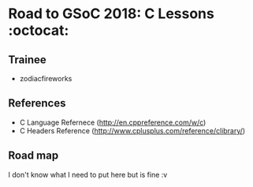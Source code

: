 # Road to GSoC 2018: C Lessons :octocat:

## Trainee

* zodiacfireworks

## References

* C Language Refernece (http://en.cppreference.com/w/c)
* C Headers Reference (http://www.cplusplus.com/reference/clibrary/)

## Road map

I don't know what I need to put here but is fine :v
